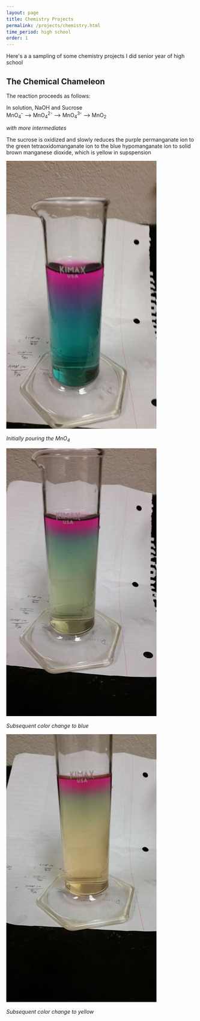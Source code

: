 ```yaml
---
layout: page
title: Chemistry Projects
permalink: /projects/chemistry.html
time_period: high school
order: 1
---
```


Here's a a sampling of some chemistry projects I did senior year of high school

The Chemical Chameleon
----------------------
The reaction proceeds as follows:

In solution, NaOH and Sucrose<br>
MnO<sub>4</sub><sup>-</sup>  --> MnO<sub>4</sub><sup>2-</sup> --> MnO<sub>4</sub><sup>3-</sup> --> MnO<sub>2</sub>

*with more intermediates*

The sucrose is oxidized and slowly reduces the purple permanganate ion to 
the green tetraoxidomanganate ion to the blue hypomanganate ion to solid 
brown manganese dioxide, which is yellow in supspension

![Initially pouring the MnO4](/resources/chameleon1.jpg)

*Initially pouring the MnO<sub>4</sub>*
 
![Subsequent color change to blue](/resources/chameleon2.jpg)

*Subsequent color change to blue*

![Subsequent color change to yellow](/resources/chameleon3.jpg)

*Subsequent color change to yellow*